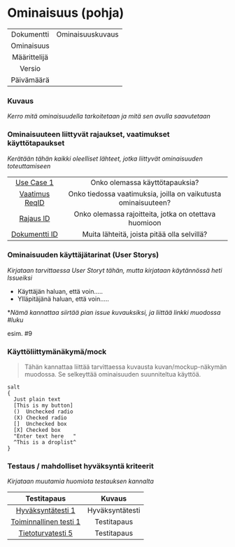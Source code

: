 # Ominaisuus (pohja)  

| | |
|:-:|:-:|
| Dokumentti | Ominaisuuskuvaus |
| Ominaisuus | | 
| Määrittelijä | | 
| Versio | |
| Päivämäärä |

### Kuvaus

*Kerro mitä ominaisuudella tarkoitetaan ja mitä sen avulla saavutetaan*



### Ominaisuuteen liittyvät rajaukset, vaatimukset käyttötapaukset

*Kerätään tähän kaikki oleelliset lähteet, jotka liittyvät ominaisuuden toteuttamiseen*

| | |
|:-:|:-:|
| [Use Case 1](FT1-kayttotapaus.md) | Onko olemassa käyttötapauksia? |
| [Vaatimus ReqID]() | Onko tiedossa vaatimuksia, joilla on vaikutusta ominaisuuteen? | 
| [Rajaus ID]() | Onko olemassa rajoitteita, jotka on otettava huomioon | 
| [Dokumentti ID]() | Muita lähteitä, joista pitää olla selvillä?  | 

### Ominaisuuden käyttäjätarinat (User Storys)

*Kirjataan tarvittaessa User Storyt tähän, mutta kirjataan käytännössä heti  Issueiksi*

* Käyttäjän haluan, että voin.....
* Ylläpitäjänä haluan, että voin.....

**Nämä kannattaa siirtää pian issue kuvauksiksi, ja liittää linkki muodossa #luku*

esim. #9

### Käyttöliittymänäkymä/mock 

>Tähän kannattaa liittää tarvittaessa kuvausta kuvan/mockup-näkymän muodossa. 
Se selkeyttää ominaisuuden suunniteltua käyttöä.

```plantuml
salt
{
  Just plain text
  [This is my button]
  ()  Unchecked radio
  (X) Checked radio
  []  Unchecked box
  [X] Checked box
  "Enter text here   "
  ^This is a droplist^
}
```

### Testaus / mahdolliset hyväksyntä kriteerit 

*Kirjataan muutamia huomiota testauksen kannalta*


| Testitapaus  | Kuvaus  |
|:-: | :-:|
| [Hyväksyntätesti 1](pohja-hyvaksyntatesti.md) | Hyväksyntätesti |
| [Toiminnallinen testi 1](pohja-testitapaus.md) | Testitapaus |
| [Tietoturvatesti 5](pohja-testitapaus.md)  | Testitapaus |





